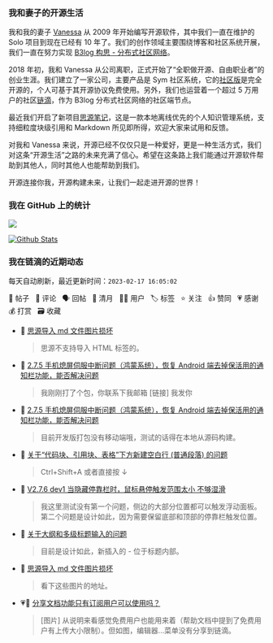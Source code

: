 ### 我和妻子的开源生活

我和我的妻子 [Vanessa](https://github.com/Vanessa219) 从 2009 年开始编写开源软件，其中我们一直在维护的 Solo 项目到现在已经有 10 年了。我们的创作领域主要围绕博客和社区系统开展，我们一直在努力实现 [B3log 构思 - 分布式社区网络](https://ld246.com/article/1546941897596)。

2018 年初，我和 Vanessa 从公司离职，正式开始了“全职做开源、自由职业者”的创业生涯。我们建立了一家公司，主要产品是 Sym 社区系统，它的[社区版](https://github.com/88250/symphony)是完全开源的，个人可基于其开源协议免费使用。另外，我们也运营着一个超过 5 万用户的社区[链滴](https://ld246.com)，作为 B3log 分布式社区网络的社区端节点。

最近我们开启了新项目[思源笔记](https://github.com/siyuan-note/siyuan)，这是一款本地离线优先的个人知识管理系统，支持细粒度块级引用和 Markdown 所见即所得，欢迎大家来试用和反馈。

对我和 Vanessa 来说，开源已经不仅仅只是一种爱好，更是一种生活方式，我们对这条“开源生活”之路的未来充满了信心。希望在这条路上我们能通过开源软件帮助到其他人，同时其他人也能帮助到我们。

开源连接你我，开源构建未来，让我们一起走进开源的世界！

### 我在 GitHub 上的统计

<a title="Hits" target="_blank" href="https://github.com/88250/88250"><img src="https://hits.b3log.org/88250/88250.svg"></a>

[![Github Stats](https://github-readme-stats.vercel.app/api?username=88250&theme=tokyonight&show_icons=true)](https://github.com/88250)

<!--events start -->

### 我在链滴的近期动态

每天自动刷新，最近更新时间：`2023-02-17 16:05:02`

📝 帖子 &nbsp; 💬 评论 &nbsp; 🗣 回帖 &nbsp; 🌙 清月 &nbsp; 👨‍💻 用户 &nbsp; 🏷️ 标签 &nbsp; ⭐️ 关注 &nbsp; 👍 赞同 &nbsp; 💗 感谢 &nbsp; 💰 打赏 &nbsp; 🗃 收藏

* 💬 [思源导入 md 文件图片损坏](https://ld246.com/article/1676600997174/comment/1676620497603#comments)

  > 思源不支持导入  HTML 标签的。
* 💬 [2.7.5 手机熄屏伺服中断问题（鸿蒙系统），恢复 Android 端去掉保活用的通知栏功能，能否解决问题](https://ld246.com/article/1676619553836/comment/1676620439940#comments)

  > 我刚刚打了个包，你联系下我邮箱 [链接] 我发你
* 💬 [2.7.5 手机熄屏伺服中断问题（鸿蒙系统），恢复 Android 端去掉保活用的通知栏功能，能否解决问题](https://ld246.com/article/1676619553836/comment/1676619923213#comments)

  > 目前开发版打包没有移动端哦，测试的话得在本地从源码构建。
* 💬 [关于“代码块、引用块、表格”下方新建空白行 (普通段落) 的问题](https://ld246.com/article/1676603534806/comment/1676603715833#comments)

  > Ctrl+Shift+A 或者直接按 ↓
* 💬 [V2.7.6 dev1 当隐藏停靠栏时，鼠标悬停触发范围太小 不够湿滑](https://ld246.com/article/1676594919080/comment/1676603631750#comments)

  > 我这里测试没有第一个问题，侧边的大部分位置都可以触发浮动面板。 第二个问题是设计如此，因为需要保留底部和顶部的停靠栏触发位置。
* 💬 [关于大纲和多级标题输入的问题](https://ld246.com/article/1676602321418/comment/1676603217235#comments)

  > 目前是设计如此，新插入的 - 位于标题内部。
* 💬 [思源导入 md 文件图片损坏](https://ld246.com/article/1676600997174/comment/1676602382823#comments)

  > 看下这些图片的地址。
* 💗📝 [分享文档功能只有订阅用户可以使用吗？](https://ld246.com/article/1676598492343)

  > [图片] 从说明来看感觉免费用户也能用来着（帮助文档中提到了免费用户有上传大小限制）。但如图，编辑器...菜单没有分享到链滴。


<!--events end -->
